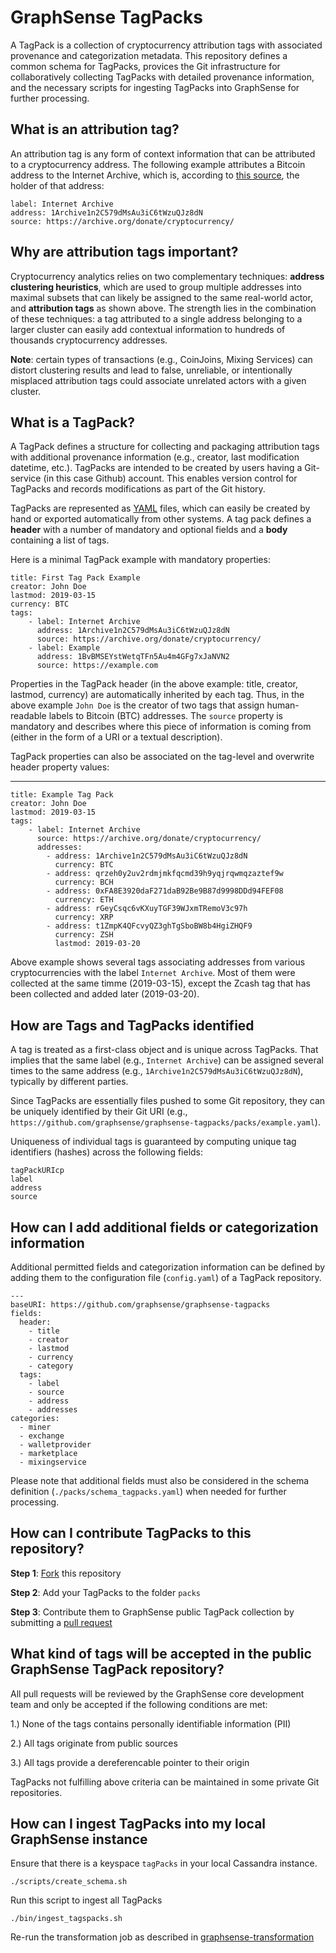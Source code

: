 # GraphSense TagPacks

A TagPack is a collection of cryptocurrency attribution tags with associated provenance and categorization metadata. This repository defines a common schema for TagPacks, provices the Git infrastructure for collaboratively collecting TagPacks with detailed provenance information, and the necessary scripts for ingesting TagPacks into GraphSense for further processing.

## What is an attribution tag?

An attribution tag is any form of context information that can be attributed to a cryptocurrency address. The following example attributes a Bitcoin address to the Internet Archive, which is, according to [this source](https://archive.org/donate/cryptocurrency/), the holder of that address:

    label: Internet Archive
    address: 1Archive1n2C579dMsAu3iC6tWzuQJz8dN
    source: https://archive.org/donate/cryptocurrency/

## Why are attribution tags important?

Cryptocurrency analytics relies on two complementary techniques: **address clustering heuristics**, which are used to group multiple addresses into maximal subsets that can likely be assigned to the same real-world actor, and **attribution tags** as shown above. The strength lies in the combination of these techniques: a tag attributed to a single address belonging to a larger cluster can easily add contextual information to hundreds of thousands cryptocurrency addresses.

**Note**: certain types of transactions (e.g., CoinJoins, Mixing Services) can distort clustering results and lead to false, unreliable, or intentionally misplaced attribution tags could associate unrelated actors with a given cluster.

## What is a TagPack?

A TagPack defines a structure for collecting and packaging attribution tags with additional provenance information (e.g., creator, last modification datetime, etc.). TagPacks are intended to be created by users having a Git-service (in this case Github) account. This enables version control for TagPacks and records modifications as part of the Git history.

TagPacks are represented as [YAML](https://yaml.org/) files, which can easily be created by hand or exported automatically from other systems. A tag pack defines a **header** with a number of mandatory and optional fields and a **body** containing a list of tags.

Here is a minimal TagPack example with mandatory properties:

    title: First Tag Pack Example
    creator: John Doe
    lastmod: 2019-03-15
    currency: BTC
    tags:
        - label: Internet Archive
          address: 1Archive1n2C579dMsAu3iC6tWzuQJz8dN
          source: https://archive.org/donate/cryptocurrency/
        - label: Example
          address: 1BvBMSEYstWetqTFn5Au4m4GFg7xJaNVN2
          source: https://example.com         

Properties in the TagPack header (in the above example: title, creator, lastmod, currency) are automatically inherited by each tag. Thus, in the above example `John Doe` is the creator of two tags that assign human-readable labels to Bitcoin (BTC) addresses. The `source` property is mandatory and describes where this piece of information is coming from (either in the form of a URI or a textual description).

TagPack properties can also be associated on the tag-level and overwrite header property values:

---
    title: Example Tag Pack
    creator: John Doe
    lastmod: 2019-03-15
    tags:
        - label: Internet Archive
          source: https://archive.org/donate/cryptocurrency/
          addresses:
            - address: 1Archive1n2C579dMsAu3iC6tWzuQJz8dN     
              currency: BTC
            - address: qrzeh0y2uv2rdmjmkfqcmd39h9yqjrqwmqzaztef9w
              currency: BCH
            - address: 0xFA8E3920daF271daB92Be9B87d9998DDd94FEF08
              currency: ETH
            - address: rGeyCsqc6vKXuyTGF39WJxmTRemoV3c97h
              currency: XRP
            - address: t1ZmpK4QFcvyQZ3ghTgSboBW8b4HgiZHQF9
              currency: ZSH
              lastmod: 2019-03-20

Above example shows several tags associating addresses from various cryptocurrencies with the label `Internet Archive`. Most of them were collected at the same timme (2019-03-15), except the Zcash tag that has been collected and added later (2019-03-20).

## How are Tags and TagPacks identified

A tag is treated as a first-class object and is unique across TagPacks. That implies that the same label (e.g., `Internet Archive`) can be assigned several times to the same address (e.g., `1Archive1n2C579dMsAu3iC6tWzuQJz8dN`), typically by different parties.

Since TagPacks are essentially files pushed to some Git repository, they can be uniquely identified by their Git URI (e.g., `https://github.com/graphsense/graphsense-tagpacks/packs/example.yaml`).

Uniqueness of individual tags is guaranteed by computing unique tag identifiers (hashes) across the following fields:

    tagPackURIcp
    label
    address
    source

## How can I add additional fields or categorization information

Additional permitted fields and categorization information can be defined by adding them to the configuration file (`config.yaml`) of a TagPack repository.

    ---
    baseURI: https://github.com/graphsense/graphsense-tagpacks
    fields:
      header:
        - title
        - creator
        - lastmod
        - currency
        - category
      tags:
        - label
        - source
        - address
        - addresses
    categories:
      - miner
      - exchange
      - walletprovider
      - marketplace
      - mixingservice

Please note that additional fields must also be considered in the schema definition (`./packs/schema_tagpacks.yaml`) when needed for further processing.


## How can I contribute TagPacks to this repository?

**Step 1**: [Fork](https://help.github.com/en/articles/fork-a-repo) this repository

**Step 2**: Add your TagPacks to the folder `packs`

**Step 3**: Contribute them to GraphSense public TagPack collection by submitting a [pull request](https://help.github.com/en/articles/about-pull-requests)


## What kind of tags will be accepted in the public GraphSense TagPack repository?

All pull requests will be reviewed by the GraphSense core development team and only be accepted if the following conditions are met:

1.) None of the tags contains personally identifiable information (PII)

2.) All tags originate from public sources

3.) All tags provide a dereferencable pointer to their origin

TagPacks not fulfilling above criteria can be maintained in some private Git repositories.

## How can I ingest TagPacks into my local GraphSense instance

Ensure that there is a keyspace `tagPacks` in your local Cassandra instance.

    ./scripts/create_schema.sh

Run this script to ingest all TagPacks

    ./bin/ingest_tagspacks.sh

Re-run the transformation job as described in [graphsense-transformation](https://github.com/graphsense/graphsense-transformation)
